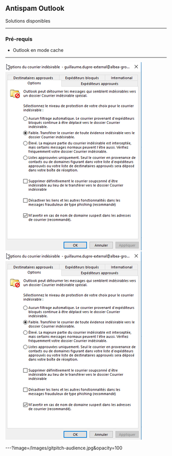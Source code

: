 ## Antispam Outlook 

Solutions disponibles

---

### Pré-requis

- Outlook en mode cache

---

![Options du courrier indesirable](/Images/Outlook-Options_courrier_indesirable.png)
![Options du courrier indesirable](/Images/Outlook-Options_courrier_indesirable.png)

---?image=/Images/gitpitch-audience.jpg&opacity=100